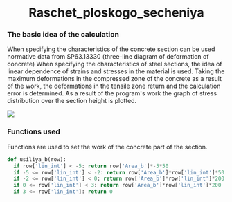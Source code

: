 <html>
<h1 align="center">Raschet_ploskogo_secheniya</h1>
  
### The basic idea of the calculation

When specifying the characteristics of the concrete section can be used normative data from SP63.13330 (three-line diagram of deformation of concrete)
When specifying the characteristics of steel sections, the idea of linear dependence of strains and stresses in the material is used.
Taking the maximum deformations in the compressed zone of the concrete as a result of the work, the deformations in the tensile zone return and the calculation error is determined.
As a result of the program's work the graph of stress distribution over the section height is plotted.
<body>
  <p><img src="https://user-images.githubusercontent.com/111303182/198578082-4643ec4f-ed54-4724-b33c-a27c46337cb5.png"></p>
</body>
  
### Functions used

Functions are used to set the work of the concrete part of the section.

```python
def usiliya_b(row):
  if row['lin_int'] < -5: return row['Area_b']*-5*50
  if -5 <= row['lin_int'] < -2: return row['Area_b']*row['lin_int']*50
  if -2 <= row['lin_int'] < 0: return row['Area_b']*row['lin_int']*200
  if 0 <= row['lin_int'] < 3: return row['Area_b']*row['lin_int']*200
  if 3 <= row['lin_int']: return 0
```
</html>
